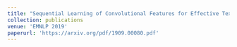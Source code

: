 ```yaml
---
title: "Sequential Learning of Convolutional Features for Effective Text Classification"
collection: publications
venue: 'EMNLP 2019'
paperurl: 'https://arxiv.org/pdf/1909.00080.pdf'
---
```


